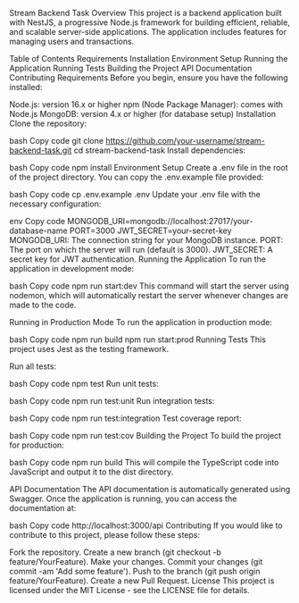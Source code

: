 Stream Backend Task
Overview
This project is a backend application built with NestJS, a progressive Node.js framework for building efficient, reliable, and scalable server-side applications. The application includes features for managing users and transactions.

Table of Contents
Requirements
Installation
Environment Setup
Running the Application
Running Tests
Building the Project
API Documentation
Contributing
Requirements
Before you begin, ensure you have the following installed:

Node.js: version 16.x or higher
npm (Node Package Manager): comes with Node.js
MongoDB: version 4.x or higher (for database setup)
Installation
Clone the repository:

bash
Copy code
git clone https://github.com/your-username/stream-backend-task.git
cd stream-backend-task
Install dependencies:

bash
Copy code
npm install
Environment Setup
Create a .env file in the root of the project directory. You can copy the .env.example file provided:

bash
Copy code
cp .env.example .env
Update your .env file with the necessary configuration:

env
Copy code
MONGODB_URI=mongodb://localhost:27017/your-database-name
PORT=3000
JWT_SECRET=your-secret-key
MONGODB_URI: The connection string for your MongoDB instance.
PORT: The port on which the server will run (default is 3000).
JWT_SECRET: A secret key for JWT authentication.
Running the Application
To run the application in development mode:

bash
Copy code
npm run start:dev
This command will start the server using nodemon, which will automatically restart the server whenever changes are made to the code.

Running in Production Mode
To run the application in production mode:

bash
Copy code
npm run build
npm run start:prod
Running Tests
This project uses Jest as the testing framework.

Run all tests:

bash
Copy code
npm test
Run unit tests:

bash
Copy code
npm run test:unit
Run integration tests:

bash
Copy code
npm run test:integration
Test coverage report:

bash
Copy code
npm run test:cov
Building the Project
To build the project for production:

bash
Copy code
npm run build
This will compile the TypeScript code into JavaScript and output it to the dist directory.

API Documentation
The API documentation is automatically generated using Swagger. Once the application is running, you can access the documentation at:

bash
Copy code
http://localhost:3000/api
Contributing
If you would like to contribute to this project, please follow these steps:

Fork the repository.
Create a new branch (git checkout -b feature/YourFeature).
Make your changes.
Commit your changes (git commit -am 'Add some feature').
Push to the branch (git push origin feature/YourFeature).
Create a new Pull Request.
License
This project is licensed under the MIT License - see the LICENSE file for details.
